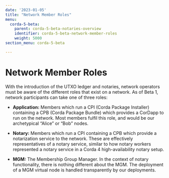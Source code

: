 ```yaml
---
date: '2023-01-05'
title: "Network Member Roles"
menu:
  corda-5-beta:
    parent: corda-5-beta-notaries-overview
    identifier: corda-5-beta-network-member-roles
    weight: 5000
section_menu: corda-5-beta

---
```


# Network Member Roles

With the introduction of the UTXO ledger and notaries, network operators must be aware of the different roles that exist on a network. As of Beta 1, network participants can take one of three roles:

* **Application:** Members which run a CPI (Corda Package Installer) containing a CPB (Corda Package Bundle) which provides a CorDapp to run on the network. Most members fulfil this role, and would be our archetypical “Alice” or “Bob” nodes.

* **Notary:** Members which run a CPI containing a CPB which provide a notarization service to the network. These are effectively representatives of a notary service, similar to how notary workers represented a notary service in a Corda 4 high-availability notary setup.

* **MGM:** The Membership Group Manager. In the context of notary functionality, there is nothing different about the MGM. The deployment of a MGM virtual node is handled transparently by our deployments.